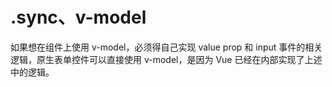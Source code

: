# .sync、v-model


如果想在组件上使用 v-model，必须得自己实现 value prop 和 input 事件的相关逻辑，原生表单控件可以直接使用 v-model，是因为 Vue 已经在内部实现了上述中的逻辑。